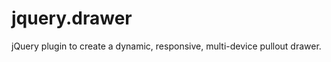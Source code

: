 jquery.drawer
=============

jQuery plugin to create a dynamic, responsive, multi-device pullout drawer.
